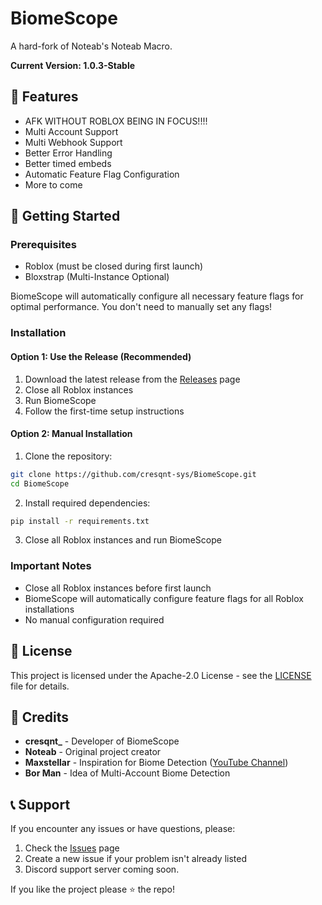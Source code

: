 # BiomeScope

A hard-fork of Noteab's Noteab Macro.

**Current Version: 1.0.3-Stable**

## 🌟 Features

- AFK WITHOUT ROBLOX BEING IN FOCUS!!!!
- Multi Account Support
- Multi Webhook Support
- Better Error Handling
- Better timed embeds
- Automatic Feature Flag Configuration
- More to come


## 🚀 Getting Started

### Prerequisites
- Roblox (must be closed during first launch)
- Bloxstrap (Multi-Instance Optional)

BiomeScope will automatically configure all necessary feature flags for optimal performance. You don't need to manually set any flags!

### Installation

#### Option 1: Use the Release (Recommended)
1. Download the latest release from the [Releases](https://github.com/cresqnt-sys/BiomeScope/releases) page
2. Close all Roblox instances
3. Run BiomeScope
4. Follow the first-time setup instructions

#### Option 2: Manual Installation
1. Clone the repository:
```bash
git clone https://github.com/cresqnt-sys/BiomeScope.git
cd BiomeScope
```

2. Install required dependencies:
```bash
pip install -r requirements.txt
```

3. Close all Roblox instances and run BiomeScope

### Important Notes
- Close all Roblox instances before first launch
- BiomeScope will automatically configure feature flags for all Roblox installations
- No manual configuration required

## 📝 License

This project is licensed under the Apache-2.0 License - see the [LICENSE](LICENSE) file for details.

## 🙏 Credits

- **cresqnt_** - Developer of BiomeScope
- **Noteab** - Original project creator
- **Maxstellar** - Inspiration for Biome Detection ([YouTube Channel](https://www.youtube.com/@maxstellar_))
- **Bor Man** - Idea of Multi-Account Biome Detection

## 📞 Support

If you encounter any issues or have questions, please:
1. Check the [Issues](https://github.com/cresqnt-sys/BiomeScope/issues) page
2. Create a new issue if your problem isn't already listed
3. Discord support server coming soon.

If you like the project please ⭐ the repo!
